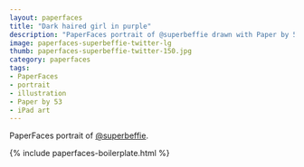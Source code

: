 ```yaml
---
layout: paperfaces
title: "Dark haired girl in purple"
description: "PaperFaces portrait of @superbeffie drawn with Paper by 53 on an iPad."
image: paperfaces-superbeffie-twitter-lg
thumb: paperfaces-superbeffie-twitter-150.jpg
category: paperfaces
tags: 
- PaperFaces
- portrait
- illustration
- Paper by 53
- iPad art
---
```


PaperFaces portrait of [@superbeffie](http://twitter.com/superbeffie).

{% include paperfaces-boilerplate.html %}